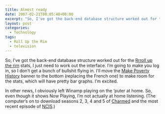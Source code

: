 ```yaml
---
title: Almost ready
date: 2007-02-21T08:05:48+00:00
excerpt: "So, I've got the back-end database structure worked out for the Rrroll up the rim stats, I just need to work out the interface."
layout: post
categories:
  - Technology
tags:
  - Roll Up the Rim
  - television
---
```


So, I&#8217;ve got the back-end database structure worked out for the [Rrroll up the rim](http://www.rolluptherimtowin.com/) stats, I just need to work out the interface. I&#8217;m going to make you log in, so I don&#8217;t get a bunch of bullshit flying in. I&#8217;ll move the [Make Poverty History](http://www.makepovertyhistory.ca/) banner to the bottom (replacing the French one) to make room for the stats, which will have pretty bar graphs. I&#8217;m excited.

In other news, I obviously left Winamp playing on the &#8216;puter at home. So, even though it shows Now Playing, I&#8217;m not actually at home listening. (The computer&#8217;s on to download seasons 2, 3, 4 and 5 of [Charmed](http://en.wikipedia.org/wiki/Charmed) and the most recent episode of [NCIS](http://www.cbs.com/shows/ncis/).)
